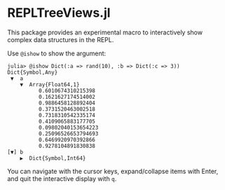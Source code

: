 # REPLTreeViews.jl

This package provides an experimental macro to interactively show complex data structures in the REPL.

Use `@ishow` to show the argument:
```
julia> @ishow Dict(:a => rand(10), :b => Dict(:c => 3))
Dict{Symbol,Any}
 ▼  a
    ▼  Array{Float64,1}
          0.6010674310215398
          0.1621627174514002
          0.9886458128892404
          0.3731520463002518
          0.7318310542335174
          0.4109065883177705
          0.09802040153654223
          0.25096526653794693
          0.6469920970392866
          0.9278104891830838
[▼] b
    ▶  Dict{Symbol,Int64}
```

You can navigate with the cursor keys, expand/collapse items with Enter, and quit the interactive display with `q`.